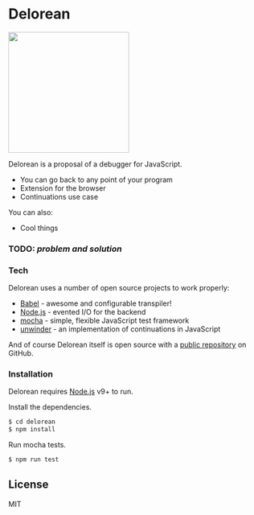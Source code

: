 # Delorean

<img src="http://pragmaticslab.com/wordpress/wp-content/uploads/2018/09/LogoPragmaticsLab.png" width="240">

Delorean is a proposal of a debugger for JavaScript.

  - You can go back to any point of your program
  - Extension for the browser
  - Continuations use case

You can also:
  - Cool things

### TODO: *problem and solution*

### Tech

Delorean uses a number of open source projects to work properly:

* [Babel](https://babeljs.io) - awesome and configurable transpiler!
* [Node.js](https://nodejs.org/) - evented I/O for the backend
* [mocha](https://mochajs.org/) - simple, flexible JavaScript test framework
* [unwinder](https://github.com/jlongster/unwinder) - an implementation of continuations in JavaScript

And of course Delorean itself is open source with a [public repository](https://github.com/fruizrob/delorean)
 on GitHub.

### Installation

Delorean requires [Node.js](https://nodejs.org/) v9+ to run.

Install the dependencies.

```sh
$ cd delorean
$ npm install
```

Run mocha tests.

```sh
$ npm run test
```

License
----

MIT
